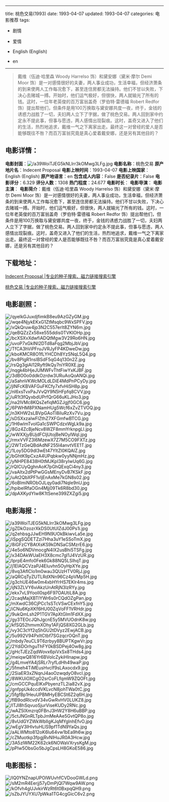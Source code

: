 
---
title: 桃色交易(1993)
date: 1993-04-07
updated: 1993-04-07
categories: 电影推荐
tags:
- 剧情
- 爱情

- English (English)
- en
---


> 戴维（伍迪·哈里森 Woody Harrelso 饰）和黛安娜（黛米·摩尔 Demi Moor 饰）是一对感情很好的夫妻，两人事业成功，生活幸福，但经济萧条的到来使两人工作每况愈下，甚至连住房都无法操持。他们不甘以失败，下决心去赌城一搏。开始时，他们运气极好，但很快，两人就输光了所有的钱。这时，一位年老英俊的百万富翁盖奇（罗伯特·雷德福 Robert Redfor 饰）提出帮他们，但条件是用100万换取与黛安娜共度一夜，终于，金钱的诱惑力战胜了一切，夫妇两人立下了字据，做了桃色交易。两人回到家中约定永不提此事，但事与愿违，两人感情出现裂痕。这时，盖奇又进入了他们的生活，热烈地追求，戴维一气之下离家出走。最终这一对曾经的爱人是否能够既往不咎？而百万富翁究竟是真心爱着戴安娜，还是另有其他目的？

## **电影详情**：

**电影封面**：<img src="https://image.tmdb.org/t/p/w200/a39WoiTJEG5kNLIrr3kOMwg3LFg.jpg" alt="/a39WoiTJEG5kNLIrr3kOMwg3LFg.jpg" title="/a39WoiTJEG5kNLIrr3kOMwg3LFg.jpg">
**电影名称**：桃色交易
**原产地片名**：Indecent Proposal
**电影上映时间**：1993-04-07
**电影上映国家**：English (English)
**原产地语言**：en
**包含成人内容**：False
**是否纪录片**：False
**电影评分**：6.329
**评分人数**：1308
**热门程度**：24.677
**电影时长**：
**电影导演**：
**电影主演**：
**电影简介**：戴维（伍迪·哈里森 Woody Harrelso 饰）和黛安娜（黛米·摩尔 Demi Moor 饰）是一对感情很好的夫妻，两人事业成功，生活幸福，但经济萧条的到来使两人工作每况愈下，甚至连住房都无法操持。他们不甘以失败，下决心去赌城一搏。开始时，他们运气极好，但很快，两人就输光了所有的钱。这时，一位年老英俊的百万富翁盖奇（罗伯特·雷德福 Robert Redfor 饰）提出帮他们，但条件是用100万换取与黛安娜共度一夜，终于，金钱的诱惑力战胜了一切，夫妇两人立下了字据，做了桃色交易。两人回到家中约定永不提此事，但事与愿违，两人感情出现裂痕。这时，盖奇又进入了他们的生活，热烈地追求，戴维一气之下离家出走。最终这一对曾经的爱人是否能够既往不咎？而百万富翁究竟是真心爱着戴安娜，还是另有其他目的？

## **下载地址**：
[Indecent Proposal |专业的种子搜索、磁力链接搜索引擎](https://movie.amd794.com:2083/?search=Indecent%20Proposal&ordering=&mode=match_phrase&page_size=10&page=1)

[桃色交易 |专业的种子搜索、磁力链接搜索引擎](https://movie.amd794.com:2083/?search=%E6%A1%83%E8%89%B2%E4%BA%A4%E6%98%93&ordering=&mode=match_phrase&page_size=10&page=1)
 

## **电影剧照**：
<img src="https://image.tmdb.org/t/p/original/qyeIkGJuxdjfimkB8eu9AzGZyGM.jpg" alt="/qyeIkGJuxdjfimkB8eu9AzGZyGM.jpg" title="/qyeIkGJuxdjfimkB8eu9AzGZyGM.jpg"><img src="https://image.tmdb.org/t/p/original/wqe4NjykEKxG1ZtMsqbc9WxSPFV.jpg" alt="/wqe4NjykEKxG1ZtMsqbc9WxSPFV.jpg" title="/wqe4NjykEKxG1ZtMsqbc9WxSPFV.jpg"><img src="https://image.tmdb.org/t/p/original/xQkQruw4jp3N2C557erIt8ZYN6m.jpg" alt="/xQkQruw4jp3N2C557erIt8ZYN6m.jpg" title="/xQkQruw4jp3N2C557erIt8ZYN6m.jpg"><img src="https://image.tmdb.org/t/p/original/qeBQZzZx58xe555ddis0TVKIOHp.jpg" alt="/qeBQZzZx58xe555ddis0TVKIOHp.jpg" title="/qeBQZzZx58xe555ddis0TVKIOHp.jpg"><img src="https://image.tmdb.org/t/p/original/bcXSXvXdwfiADQtMgw3V29Ro6HN.jpg" alt="/bcXSXvXdwfiADQtMgw3V29Ro6HN.jpg" title="/bcXSXvXdwfiADQtMgw3V29Ro6HN.jpg"><img src="https://image.tmdb.org/t/p/original/uvoP7xGklNI2DTd8aFqg2MbjJbV.jpg" alt="/uvoP7xGklNI2DTd8aFqg2MbjJbV.jpg" title="/uvoP7xGklNI2DTd8aFqg2MbjJbV.jpg"><img src="https://image.tmdb.org/t/p/original/TfCA3hViPFruJVRJyFP4KDweDw.jpg" alt="/TfCA3hViPFruJVRJyFP4KDweDw.jpg" title="/TfCA3hViPFruJVRJyFP4KDweDw.jpg"><img src="https://image.tmdb.org/t/p/original/kboKMCR8O1fLYHCDh8YzSNqL5Q4.jpg" alt="/kboKMCR8O1fLYHCDh8YzSNqL5Q4.jpg" title="/kboKMCR8O1fLYHCDh8YzSNqL5Q4.jpg"><img src="https://image.tmdb.org/t/p/original/bv8PlgR1nsIBSdF5qG4q130n2Z.jpg" alt="/bv8PlgR1nsIBSdF5qG4q130n2Z.jpg" title="/bv8PlgR1nsIBSdF5qG4q130n2Z.jpg"><img src="https://image.tmdb.org/t/p/original/rsQg3giAI12Ryft9kQy7niYR0XE.jpg" alt="/rsQg3giAI12Ryft9kQy7niYR0XE.jpg" title="/rsQg3giAI12Ryft9kQy7niYR0XE.jpg"><img src="https://image.tmdb.org/t/p/original/nqgk4bHjeJUMWFvThtFiwYxKJBF.jpg" alt="/nqgk4bHjeJUMWFvThtFiwYxKJBF.jpg" title="/nqgk4bHjeJUMWFvThtFiwYxKJBF.jpg"><img src="https://image.tmdb.org/t/p/original/3dBO0o0ddkOzrdw3URuAoQoANQi.jpg" alt="/3dBO0o0ddkOzrdw3URuAoQoANQi.jpg" title="/3dBO0o0ddkOzrdw3URuAoQoANQi.jpg"><img src="https://image.tmdb.org/t/p/original/aSahnVKWcMOLdLDiE4MdPnPCyDy.jpg" alt="/aSahnVKWcMOLdLDiE4MdPnPCyDy.jpg" title="/aSahnVKWcMOLdLDiE4MdPnPCyDy.jpg"><img src="https://image.tmdb.org/t/p/original/jlNFcKBVAFGuFKCfy7xfvHiSH8p.jpg" alt="/jlNFcKBVAFGuFKCfy7xfvHiSH8p.jpg" title="/jlNFcKBVAFGuFKCfy7xfvHiSH8p.jpg"><img src="https://image.tmdb.org/t/p/original/nI6xsTvxPaJVvQY9N5HFpfq8CVV.jpg" alt="/nI6xsTvxPaJVvQY9N5HFpfq8CVV.jpg" title="/nI6xsTvxPaJVvQY9N5HFpfq8CVV.jpg"><img src="https://image.tmdb.org/t/p/original/uR1t3fQyxbdUPrfQrG66uKLJHo3.jpg" alt="/uR1t3fQyxbdUPrfQrG66uKLJHo3.jpg" title="/uR1t3fQyxbdUPrfQrG66uKLJHo3.jpg"><img src="https://image.tmdb.org/t/p/original/na2lVMc8KQsZefiqMGZJgjf0GC6.jpg" alt="/na2lVMc8KQsZefiqMGZJgjf0GC6.jpg" title="/na2lVMc8KQsZefiqMGZJgjf0GC6.jpg"><img src="https://image.tmdb.org/t/p/original/6PWHM8PXNamHUg5Wcf6xZvZTVOQ.jpg" alt="/6PWHM8PXNamHUg5Wcf6xZvZTVOQ.jpg" title="/6PWHM8PXNamHUg5Wcf6xZvZTVOQ.jpg"><img src="https://image.tmdb.org/t/p/original/n3KHW2sLBVpGAoTI8iluRzXv7Vu.jpg" alt="/n3KHW2sLBVpGAoTI8iluRzXv7Vu.jpg" title="/n3KHW2sLBVpGAoTI8iluRzXv7Vu.jpg"><img src="https://image.tmdb.org/t/p/original/sDSXxzalwFlZthZ7XFGmfwBTCG.jpg" alt="/sDSXxzalwFlZthZ7XFGmfwBTCG.jpg" title="/sDSXxzalwFlZthZ7XFGmfwBTCG.jpg"><img src="https://image.tmdb.org/t/p/original/1H6wlmTvolGa1cSWPCdzxWgLk9a.jpg" alt="/1H6wlmTvolGa1cSWPCdzxWgLk9a.jpg" title="/1H6wlmTvolGa1cSWPCdzxWgLk9a.jpg"><img src="https://image.tmdb.org/t/p/original/8Gz4ZcBjeNcv8WZF8mmYrknpgLl.jpg" alt="/8Gz4ZcBjeNcv8WZF8mmYrknpgLl.jpg" title="/8Gz4ZcBjeNcv8WZF8mmYrknpgLl.jpg"><img src="https://image.tmdb.org/t/p/original/wWXXjyBUjdFCljUtojBeNOylWqI.jpg" alt="/wWXXjyBUjdFCljUtojBeNOylWqI.jpg" title="/wWXXjyBUjdFCljUtojBeNOylWqI.jpg"><img src="https://image.tmdb.org/t/p/original/rmxVVFZ3I6MzewX7Z7M5CO9FXTz.jpg" alt="/rmxVVFZ3I6MzewX7Z7M5CO9FXTz.jpg" title="/rmxVVFZ3I6MzewX7Z7M5CO9FXTz.jpg"><img src="https://image.tmdb.org/t/p/original/2WTzGeQBdAdNF255l4anvtVEE1T.jpg" alt="/2WTzGeQBdAdNF255l4anvtVEE1T.jpg" title="/2WTzGeQBdAdNF255l4anvtVEE1T.jpg"><img src="https://image.tmdb.org/t/p/original/1Loy5DG9dl3wEt47YltZl0KQAIZ.jpg" alt="/1Loy5DG9dl3wEt47YltZl0KQAIZ.jpg" title="/1Loy5DG9dl3wEt47YltZl0KQAIZ.jpg"><img src="https://image.tmdb.org/t/p/original/bGhtK9pCxzA4UPqbkw0yyNNjmHz.jpg" alt="/bGhtK9pCxzA4UPqbkw0yyNNjmHz.jpg" title="/bGhtK9pCxzA4UPqbkw0yyNNjmHz.jpg"><img src="https://image.tmdb.org/t/p/original/yNHPE8438H0tMJKpI38ryIwUq6G.jpg" alt="/yNHPE8438H0tMJKpI38ryIwUq6G.jpg" title="/yNHPE8438H0tMJKpI38ryIwUq6G.jpg"><img src="https://image.tmdb.org/t/p/original/rQICUyQghnAoK7pGhQExqCi4ny3.jpg" alt="/rQICUyQghnAoK7pGhQExqCi4ny3.jpg" title="/rQICUyQghnAoK7pGhQExqCi4ny3.jpg"><img src="https://image.tmdb.org/t/p/original/vaAItx2dPtPwGGsMEnyDvB7KSkF.jpg" alt="/vaAItx2dPtPwGGsMEnyDvB7KSkF.jpg" title="/vaAItx2dPtPwGGsMEnyDvB7KSkF.jpg"><img src="https://image.tmdb.org/t/p/original/uAt2QbXPF1vIjEnAxMe7kGN8s02.jpg" alt="/uAt2QbXPF1vIjEnAxMe7kGN8s02.jpg" title="/uAt2QbXPF1vIjEnAxMe7kGN8s02.jpg"><img src="https://image.tmdb.org/t/p/original/6oBImiNRObOJLqy0adi7NqIe9nU.jpg" alt="/6oBImiNRObOJLqy0adi7NqIe9nU.jpg" title="/6oBImiNRObOJLqy0adi7NqIe9nU.jpg"><img src="https://image.tmdb.org/t/p/original/hpibelRfaOGn4Mjj09Tk6R8bd30.jpg" alt="/hpibelRfaOGn4Mjj09Tk6R8bd30.jpg" title="/hpibelRfaOGn4Mjj09Tk6R8bd30.jpg"><img src="https://image.tmdb.org/t/p/original/dpAXKydYIw8K1tSene399ZXZgi5.jpg" alt="/dpAXKydYIw8K1tSene399ZXZgi5.jpg" title="/dpAXKydYIw8K1tSene399ZXZgi5.jpg">

## **电影海报**：
<img src="https://image.tmdb.org/t/p/original/a39WoiTJEG5kNLIrr3kOMwg3LFg.jpg" alt="/a39WoiTJEG5kNLIrr3kOMwg3LFg.jpg" title="/a39WoiTJEG5kNLIrr3kOMwg3LFg.jpg"><img src="https://image.tmdb.org/t/p/original/gZDkOzozrXkDS0UtUlZdJ00Ps1i.jpg" alt="/gZDkOzozrXkDS0UtUlZdJ00Ps1i.jpg" title="/gZDkOzozrXkDS0UtUlZdJ00Ps1i.jpg"><img src="https://image.tmdb.org/t/p/original/q2ehbsgJJwEH9N9UOkBkiwvLa5e.jpg" alt="/q2ehbsgJJwEH9N9UOkBkiwvLa5e.jpg" title="/q2ehbsgJJwEH9N9UOkBkiwvLa5e.jpg"><img src="https://image.tmdb.org/t/p/original/iSpgSQDETZzi7Hha3uY1eSSoTmX.jpg" alt="/iSpgSQDETZzi7Hha3uY1eSSoTmX.jpg" title="/iSpgSQDETZzi7Hha3uY1eSSoTmX.jpg"><img src="https://image.tmdb.org/t/p/original/8iGFzCYBAtXsKS9kDNSaCSMzrE6.jpg" alt="/8iGFzCYBAtXsKS9kDNSaCSMzrE6.jpg" title="/8iGFzCYBAtXsKS9kDNSaCSMzrE6.jpg"><img src="https://image.tmdb.org/t/p/original/4e5o6NDVmocgN4IX2usBhi5TSFg.jpg" alt="/4e5o6NDVmocgN4IX2usBhi5TSFg.jpg" title="/4e5o6NDVmocgN4IX2usBhi5TSFg.jpg"><img src="https://image.tmdb.org/t/p/original/x34DAkWUaEH3X8cmc7gI1J4VzUR.jpg" alt="/x34DAkWUaEH3X8cmc7gI1J4VzUR.jpg" title="/x34DAkWUaEH3X8cmc7gI1J4VzUR.jpg"><img src="https://image.tmdb.org/t/p/original/lprpE4mfo0Fek6Gk88NQ5LSIhqT.jpg" alt="/lprpE4mfo0Fek6Gk88NQ5LSIhqT.jpg" title="/lprpE4mfo0Fek6Gk88NQ5LSIhqT.jpg"><img src="https://image.tmdb.org/t/p/original/j1EIAQCVzaPJ4EIuvhn5OyHpXYe.jpg" alt="/j1EIAQCVzaPJ4EIuvhn5OyHpXYe.jpg" title="/j1EIAQCVzaPJ4EIuvhn5OyHpXYe.jpg"><img src="https://image.tmdb.org/t/p/original/8vq3AfIClo1m0wau3QUzHTV0RjJ.jpg" alt="/8vq3AfIClo1m0wau3QUzHTV0RjJ.jpg" title="/8vq3AfIClo1m0wau3QUzHTV0RjJ.jpg"><img src="https://image.tmdb.org/t/p/original/aQRCqTyZUTLRdXNn96Cz4pVMp5H.jpg" alt="/aQRCqTyZUTLRdXNn96Cz4pVMp5H.jpg" title="/aQRCqTyZUTLRdXNn96Cz4pVMp5H.jpg"><img src="https://image.tmdb.org/t/p/original/g3chUE46w0m4xbHYrHS7EKlr4ms.jpg" alt="/g3chUE46w0m4xbHYrHS7EKlr4ms.jpg" title="/g3chUE46w0m4xbHYrHS7EKlr4ms.jpg"><img src="https://image.tmdb.org/t/p/original/ijN3ZLVY6viAkzUnAtRjN3lzRYy.jpg" alt="/ijN3ZLVY6viAkzUnAtRjN3lzRYy.jpg" title="/ijN3ZLVY6viAkzUnAtRjN3lzRYy.jpg"><img src="https://image.tmdb.org/t/p/original/ekx7vL9YoolI0sp6F97OAUtiL8A.jpg" alt="/ekx7vL9YoolI0sp6F97OAUtiL8A.jpg" title="/ekx7vL9YoolI0sp6F97OAUtiL8A.jpg"><img src="https://image.tmdb.org/t/p/original/2caqMajXBTIYWr6s0rCQdOZgPan.jpg" alt="/2caqMajXBTIYWr6s0rCQdOZgPan.jpg" title="/2caqMajXBTIYWr6s0rCQdOZgPan.jpg"><img src="https://image.tmdb.org/t/p/original/mXwdC36CjPCc1sSTcVSwCExfnY5.jpg" alt="/mXwdC36CjPCc1sSTcVSwCExfnY5.jpg" title="/mXwdC36CjPCc1sSTcVSwCExfnY5.jpg"><img src="https://image.tmdb.org/t/p/original/iCNu6KpXKf6HU00ZqVoFF1VRHdr.jpg" alt="/iCNu6KpXKf6HU00ZqVoFF1VRHdr.jpg" title="/iCNu6KpXKf6HU00ZqVoFF1VRHdr.jpg"><img src="https://image.tmdb.org/t/p/original/9ukQmLsh2P1TGV7ApXtGlm1FdXX.jpg" alt="/9ukQmLsh2P1TGV7ApXtGlm1FdXX.jpg" title="/9ukQmLsh2P1TGV7ApXtGlm1FdXX.jpg"><img src="https://image.tmdb.org/t/p/original/gy3TEOcJQhJgcnE5y5MVUOdnK8w.jpg" alt="/gy3TEOcJQhJgcnE5y5MVUOdnK8w.jpg" title="/gy3TEOcJQhJgcnE5y5MVUOdnK8w.jpg"><img src="https://image.tmdb.org/t/p/original/kfSQ52hmvmXOhy1AFjQS8XG2GLb.jpg" alt="/kfSQ52hmvmXOhy1AFjQS8XG2GLb.jpg" title="/kfSQ52hmvmXOhy1AFjQS8XG2GLb.jpg"><img src="https://image.tmdb.org/t/p/original/vy3C3cYf2qShGU2tDVyz2EwjACB.jpg" alt="/vy3C3cYf2qShGU2tDVyz2EwjACB.jpg" title="/vy3C3cYf2qShGU2tDVyz2EwjACB.jpg"><img src="https://image.tmdb.org/t/p/original/5u992V94PxItCtbf7SGzqcrOQnT.jpg" alt="/5u992V94PxItCtbf7SGzqcrOQnT.jpg" title="/5u992V94PxItCtbf7SGzqcrOQnT.jpg"><img src="https://image.tmdb.org/t/p/original/mbdy7euCL9T6zrbyy8BUPTKgwVr.jpg" alt="/mbdy7euCL9T6zrbyy8BUPTKgwVr.jpg" title="/mbdy7euCL9T6zrbyy8BUPTKgwVr.jpg"><img src="https://image.tmdb.org/t/p/original/2YdiDOrhguThFY0kBSDPej4Ow8g.jpg" alt="/2YdiDOrhguThFY0kBSDPej4Ow8g.jpg" title="/2YdiDOrhguThFY0kBSDPej4Ow8g.jpg"><img src="https://image.tmdb.org/t/p/original/gHcTJEzZqdWovx6piVxSx8THds4.jpg" alt="/gHcTJEzZqdWovx6piVxSx8THds4.jpg" title="/gHcTJEzZqdWovx6piVxSx8THds4.jpg"><img src="https://image.tmdb.org/t/p/original/meiqwQ816Yr6BVolcZykiHInapw.jpg" alt="/meiqwQ816Yr6BVolcZykiHInapw.jpg" title="/meiqwQ816Yr6BVolcZykiHInapw.jpg"><img src="https://image.tmdb.org/t/p/original/g4LmveYA4jSRLr7ryfLdHh49waP.jpg" alt="/g4LmveYA4jSRLr7ryfLdHh49waP.jpg" title="/g4LmveYA4jSRLr7ryfLdHh49waP.jpg"><img src="https://image.tmdb.org/t/p/original/5fmeh4TiMEusHvcIf9sLAxocdx9.jpg" alt="/5fmeh4TiMEusHvcIf9sLAxocdx9.jpg" title="/5fmeh4TiMEusHvcIf9sLAxocdx9.jpg"><img src="https://image.tmdb.org/t/p/original/2SiaER3xZNqnJ4aoOzwqdyO8vcI.jpg" alt="/2SiaER3xZNqnJ4aoOzwqdyO8vcI.jpg" title="/2SiaER3xZNqnJ4aoOzwqdyO8vcI.jpg"><img src="https://image.tmdb.org/t/p/original/8WKUiOXCgO2srCoFLfqmW9ZQOFt.jpg" alt="/8WKUiOXCgO2srCoFLfqmW9ZQOFt.jpg" title="/8WKUiOXCgO2srCoFLfqmW9ZQOFt.jpg"><img src="https://image.tmdb.org/t/p/original/cmGCCPquElKxPbyenzTL2ia82vX.jpg" alt="/cmGCCPquElKxPbyenzTL2ia82vX.jpg" title="/cmGCCPquElKxPbyenzTL2ia82vX.jpg"><img src="https://image.tmdb.org/t/p/original/gnfppUk4ccdVKLvcN8johTWa0tC.jpg" alt="/gnfppUk4ccdVKLvcN8johTWa0tC.jpg" title="/gnfppUk4ccdVKLvcN8johTWa0tC.jpg"><img src="https://image.tmdb.org/t/p/original/5fgfBp1HeuUPBMHyEBCSt6Z2q6H.jpg" alt="/5fgfBp1HeuUPBMHyEBCSt6Z2q6H.jpg" title="/5fgfBp1HeuUPBMHyEBCSt6Z2q6H.jpg"><img src="https://image.tmdb.org/t/p/original/flB9odRIcvdV34vGwRvHV0LUKZ8.jpg" alt="/flB9odRIcvdV34vGwRvHV0LUKZ8.jpg" title="/flB9odRIcvdV34vGwRvHV0LUKZ8.jpg"><img src="https://image.tmdb.org/t/p/original/lTJI8hSqvuoSjurViseKUDy2RNc.jpg" alt="/lTJI8hSqvuoSjurViseKUDy2RNc.jpg" title="/lTJI8hSqvuoSjurViseKUDy2RNc.jpg"><img src="https://image.tmdb.org/t/p/original/wAZ5lXmzrq0FBnJ3HW2Y8H6uBBP.jpg" alt="/wAZ5lXmzrq0FBnJ3HW2Y8H6uBBP.jpg" title="/wAZ5lXmzrq0FBnJ3HW2Y8H6uBBP.jpg"><img src="https://image.tmdb.org/t/p/original/5ctJNGnRLTpbJmMeAAe5GvtQP8o.jpg" alt="/5ctJNGnRLTpbJmMeAAe5GvtQP8o.jpg" title="/5ctJNGnRLTpbJmMeAAe5GvtQP8o.jpg"><img src="https://image.tmdb.org/t/p/original/8vUdGYZWkWbIIgKJqMYglnhEfvO.jpg" alt="/8vUdGYZWkWbIIgKJqMYglnhEfvO.jpg" title="/8vUdGYZWkWbIIgKJqMYglnhEfvO.jpg"><img src="https://image.tmdb.org/t/p/original/wEgV3IHIvtuHLlS9pf1TdN9YaQs.jpg" alt="/wEgV3IHIvtuHLlS9pf1TdN9YaQs.jpg" title="/wEgV3IHIvtuHLlS9pf1TdN9YaQs.jpg"><img src="https://image.tmdb.org/t/p/original/aALWMto812oK6lu64vw1bEa9h6w.jpg" alt="/aALWMto812oK6lu64vw1bEa9h6w.jpg" title="/aALWMto812oK6lu64vw1bEa9h6w.jpg"><img src="https://image.tmdb.org/t/p/original/cZMuotkp3fpgjRvNlHuJR0A3Hcw.jpg" alt="/cZMuotkp3fpgjRvNlHuJR0A3Hcw.jpg" title="/cZMuotkp3fpgjRvNlHuJR0A3Hcw.jpg"><img src="https://image.tmdb.org/t/p/original/3A5zlWM22K62ck6NOWaVXrysKgM.jpg" alt="/3A5zlWM22K62ck6NOWaVXrysKgM.jpg" title="/3A5zlWM22K62ck6NOWaVXrysKgM.jpg"><img src="https://image.tmdb.org/t/p/original/pPlw5ObsGo5bJgCpsLH8GKoE586.jpg" alt="/pPlw5ObsGo5bJgCpsLH8GKoE586.jpg" title="/pPlw5ObsGo5bJgCpsLH8GKoE586.jpg">

## **电影图标**：
<img src="https://image.tmdb.org/t/p/original/lQ0YNZnapUPOIWUvhfCVDooGWLd.png" alt="/lQ0YNZnapUPOIWUvhfCVDooGWLd.png" title="/lQ0YNZnapUPOIWUvhfCVDooGWLd.png"><img src="https://image.tmdb.org/t/p/original/sM2mR4Eerjj57yDmPjQI7Wqw9AW.png" alt="/sM2mR4Eerjj57yDmPjQI7Wqw9AW.png" title="/sM2mR4Eerjj57yDmPjQI7Wqw9AW.png"><img src="https://image.tmdb.org/t/p/original/kOfvh4gUJvkirWzRt6t0BxpqQH9.png" alt="/kOfvh4gUJvkirWzRt6t0BxpqQH9.png" title="/kOfvh4gUJvkirWzRt6t0BxpqQH9.png"><img src="https://image.tmdb.org/t/p/original/sZbJYUYXU7pWka1TG4cgGicC6v2.png" alt="/sZbJYUYXU7pWka1TG4cgGicC6v2.png" title="/sZbJYUYXU7pWka1TG4cgGicC6v2.png">
